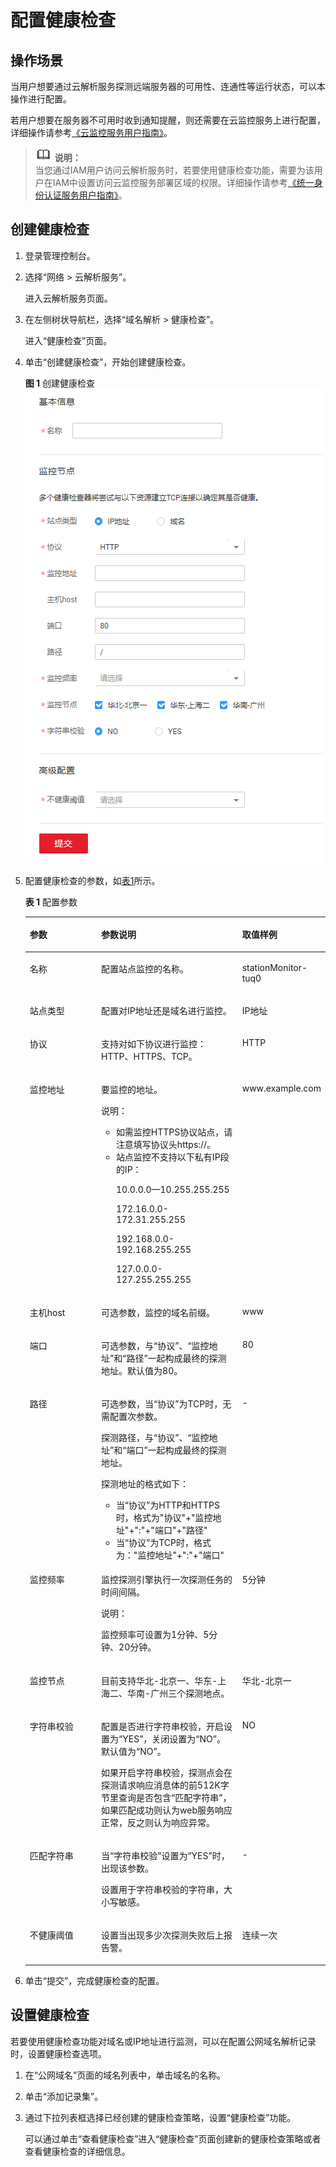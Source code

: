 # 配置健康检查<a name="zh-cn_topic_0122808647"></a>

## 操作场景<a name="section1687013587131"></a>

当用户想要通过云解析服务探测远端服务器的可用性、连通性等运行状态，可以本操作进行配置。

若用户想要在服务器不可用时收到通知提醒，则还需要在云监控服务上进行配置，详细操作请参考[《云监控服务用户指南》](https://support.huaweicloud.com/ces/index.html)。

>![](public_sys-resources/icon-note.gif) **说明：**   
>当您通过IAM用户访问云解析服务时，若要使用健康检查功能，需要为该用户在IAM中设置访问云监控服务部署区域的权限。详细操作请参考[《统一身份认证服务用户指南》](https://support.huaweicloud.com/iam/index.html)。  

## 创建健康检查<a name="section4229182181414"></a>

1.  登录管理控制台。
2.  选择“网络 \> 云解析服务”。

    进入云解析服务页面。

3.  在左侧树状导航栏，选择“域名解析 \> 健康检查”。

    进入“健康检查”页面。

4.  单击“创建健康检查”，开始创建健康检查。

    **图 1**  创建健康检查<a name="fig3469955134015"></a>  
    ![](figures/创建健康检查.png "创建健康检查")

5.  配置健康检查的参数，如[表1](#table1840885584111)所示。

    **表 1**  配置参数

    <a name="table1840885584111"></a>
    <table><thead align="left"><tr id="row640865554119"><th class="cellrowborder" valign="top" width="27%" id="mcps1.2.4.1.1"><p id="p940875534112"><a name="p940875534112"></a><a name="p940875534112"></a>参数</p>
    </th>
    <th class="cellrowborder" valign="top" width="50%" id="mcps1.2.4.1.2"><p id="p154081555194119"><a name="p154081555194119"></a><a name="p154081555194119"></a>参数说明</p>
    </th>
    <th class="cellrowborder" valign="top" width="23%" id="mcps1.2.4.1.3"><p id="p74095557411"><a name="p74095557411"></a><a name="p74095557411"></a>取值样例</p>
    </th>
    </tr>
    </thead>
    <tbody><tr id="row540912557417"><td class="cellrowborder" valign="top" width="27%" headers="mcps1.2.4.1.1 "><p id="p7409755164118"><a name="p7409755164118"></a><a name="p7409755164118"></a>名称</p>
    </td>
    <td class="cellrowborder" valign="top" width="50%" headers="mcps1.2.4.1.2 "><p id="p932015510575"><a name="p932015510575"></a><a name="p932015510575"></a>配置站点监控的名称。</p>
    </td>
    <td class="cellrowborder" valign="top" width="23%" headers="mcps1.2.4.1.3 "><p id="p12320957577"><a name="p12320957577"></a><a name="p12320957577"></a>stationMonitor-tuq0</p>
    </td>
    </tr>
    <tr id="row1540918557415"><td class="cellrowborder" valign="top" width="27%" headers="mcps1.2.4.1.1 "><p id="p114091855154119"><a name="p114091855154119"></a><a name="p114091855154119"></a>站点类型</p>
    </td>
    <td class="cellrowborder" valign="top" width="50%" headers="mcps1.2.4.1.2 "><p id="p1432055195710"><a name="p1432055195710"></a><a name="p1432055195710"></a>配置对IP地址还是域名进行监控。</p>
    </td>
    <td class="cellrowborder" valign="top" width="23%" headers="mcps1.2.4.1.3 "><p id="p2040912556412"><a name="p2040912556412"></a><a name="p2040912556412"></a>IP地址</p>
    </td>
    </tr>
    <tr id="row12409115574116"><td class="cellrowborder" valign="top" width="27%" headers="mcps1.2.4.1.1 "><p id="p13409145518417"><a name="p13409145518417"></a><a name="p13409145518417"></a>协议</p>
    </td>
    <td class="cellrowborder" valign="top" width="50%" headers="mcps1.2.4.1.2 "><p id="p34091455164119"><a name="p34091455164119"></a><a name="p34091455164119"></a>支持对如下协议进行监控：HTTP、HTTPS、TCP。</p>
    </td>
    <td class="cellrowborder" valign="top" width="23%" headers="mcps1.2.4.1.3 "><p id="p1440975515417"><a name="p1440975515417"></a><a name="p1440975515417"></a>HTTP</p>
    </td>
    </tr>
    <tr id="row104091055154111"><td class="cellrowborder" valign="top" width="27%" headers="mcps1.2.4.1.1 "><p id="p18409185564113"><a name="p18409185564113"></a><a name="p18409185564113"></a>监控地址</p>
    </td>
    <td class="cellrowborder" valign="top" width="50%" headers="mcps1.2.4.1.2 "><p id="p13200512574"><a name="p13200512574"></a><a name="p13200512574"></a>要监控的地址。</p>
    <div class="note" id="note724412420159"><a name="note724412420159"></a><a name="note724412420159"></a><span class="notetitle"> 说明： </span><div class="notebody"><a name="ul886286181615"></a><a name="ul886286181615"></a><ul id="ul886286181615"><li>如需监控HTTPS协议站点，请注意填写协议头https://。</li><li>站点监控不支持以下私有IP段的IP：<p id="p053074913179"><a name="p053074913179"></a><a name="p053074913179"></a>10.0.0.0—10.255.255.255</p>
    <p id="p1453024991716"><a name="p1453024991716"></a><a name="p1453024991716"></a>172.16.0.0-172.31.255.255</p>
    <p id="p1153034913178"><a name="p1153034913178"></a><a name="p1153034913178"></a>192.168.0.0-192.168.255.255</p>
    <p id="p1043311510219"><a name="p1043311510219"></a><a name="p1043311510219"></a>127.0.0.0-127.255.255.255</p>
    </li></ul>
    </div></div>
    </td>
    <td class="cellrowborder" valign="top" width="23%" headers="mcps1.2.4.1.3 "><p id="p34105554417"><a name="p34105554417"></a><a name="p34105554417"></a>www.example.com</p>
    </td>
    </tr>
    <tr id="row1741045511417"><td class="cellrowborder" valign="top" width="27%" headers="mcps1.2.4.1.1 "><p id="p2410555134115"><a name="p2410555134115"></a><a name="p2410555134115"></a>主机host</p>
    </td>
    <td class="cellrowborder" valign="top" width="50%" headers="mcps1.2.4.1.2 "><p id="p1080582784516"><a name="p1080582784516"></a><a name="p1080582784516"></a>可选参数，监控的域名前缀。</p>
    </td>
    <td class="cellrowborder" valign="top" width="23%" headers="mcps1.2.4.1.3 "><p id="p1741075510410"><a name="p1741075510410"></a><a name="p1741075510410"></a>www</p>
    </td>
    </tr>
    <tr id="row14101055124119"><td class="cellrowborder" valign="top" width="27%" headers="mcps1.2.4.1.1 "><p id="p1541035534120"><a name="p1541035534120"></a><a name="p1541035534120"></a>端口</p>
    </td>
    <td class="cellrowborder" valign="top" width="50%" headers="mcps1.2.4.1.2 "><p id="p14410115517412"><a name="p14410115517412"></a><a name="p14410115517412"></a>可选参数，与“协议”、“监控地址”和“路径”一起构成最终的探测地址。默认值为80。</p>
    </td>
    <td class="cellrowborder" valign="top" width="23%" headers="mcps1.2.4.1.3 "><p id="p1141085554114"><a name="p1141085554114"></a><a name="p1141085554114"></a>80</p>
    </td>
    </tr>
    <tr id="row104102559418"><td class="cellrowborder" valign="top" width="27%" headers="mcps1.2.4.1.1 "><p id="p13410165513414"><a name="p13410165513414"></a><a name="p13410165513414"></a>路径</p>
    </td>
    <td class="cellrowborder" valign="top" width="50%" headers="mcps1.2.4.1.2 "><p id="p1056445345217"><a name="p1056445345217"></a><a name="p1056445345217"></a>可选参数，当“协议”为TCP时，无需配置次参数。</p>
    <p id="p191601288416"><a name="p191601288416"></a><a name="p191601288416"></a>探测路径，与“协议”、“监控地址”和“端口”一起构成最终的探测地址。</p>
    <p id="p26974496340"><a name="p26974496340"></a><a name="p26974496340"></a>探测地址的格式如下：</p>
    <a name="ul6531191474317"></a><a name="ul6531191474317"></a><ul id="ul6531191474317"><li>当“协议”为HTTP和HTTPS时，格式为"协议"+"监控地址"+":"+"端口"+"路径"</li><li>当“协议”为TCP时，格式为："监控地址"+":"+"端口"</li></ul>
    </td>
    <td class="cellrowborder" valign="top" width="23%" headers="mcps1.2.4.1.3 "><p id="p15410115584116"><a name="p15410115584116"></a><a name="p15410115584116"></a>-</p>
    </td>
    </tr>
    <tr id="row1314979164319"><td class="cellrowborder" valign="top" width="27%" headers="mcps1.2.4.1.1 "><p id="p13149109174313"><a name="p13149109174313"></a><a name="p13149109174313"></a>监控频率</p>
    </td>
    <td class="cellrowborder" valign="top" width="50%" headers="mcps1.2.4.1.2 "><p id="p1732055135712"><a name="p1732055135712"></a><a name="p1732055135712"></a>监控探测引擎执行一次探测任务的时间间隔。</p>
    <div class="note" id="note1132116565720"><a name="note1132116565720"></a><a name="note1132116565720"></a><span class="notetitle"> 说明： </span><div class="notebody"><p id="p2321751574"><a name="p2321751574"></a><a name="p2321751574"></a>监控频率可设置为1分钟、5分钟、20分钟。</p>
    </div></div>
    </td>
    <td class="cellrowborder" valign="top" width="23%" headers="mcps1.2.4.1.3 "><p id="p1432120510571"><a name="p1432120510571"></a><a name="p1432120510571"></a>5分钟</p>
    </td>
    </tr>
    <tr id="row105711460435"><td class="cellrowborder" valign="top" width="27%" headers="mcps1.2.4.1.1 "><p id="p95727654315"><a name="p95727654315"></a><a name="p95727654315"></a>监控节点</p>
    </td>
    <td class="cellrowborder" valign="top" width="50%" headers="mcps1.2.4.1.2 "><p id="p257210618439"><a name="p257210618439"></a><a name="p257210618439"></a>目前支持华北-北京一、华东-上海二、华南-广州三个探测地点。</p>
    </td>
    <td class="cellrowborder" valign="top" width="23%" headers="mcps1.2.4.1.3 "><p id="p457213614314"><a name="p457213614314"></a><a name="p457213614314"></a>华北-北京一</p>
    </td>
    </tr>
    <tr id="row58795314318"><td class="cellrowborder" valign="top" width="27%" headers="mcps1.2.4.1.1 "><p id="p1888093104315"><a name="p1888093104315"></a><a name="p1888093104315"></a>字符串校验</p>
    </td>
    <td class="cellrowborder" valign="top" width="50%" headers="mcps1.2.4.1.2 "><p id="p1888083134320"><a name="p1888083134320"></a><a name="p1888083134320"></a>配置是否进行字符串校验，开启设置为“YES”，关闭设置为“NO”。默认值为“NO”。</p>
    <p id="p781091145011"><a name="p781091145011"></a><a name="p781091145011"></a>如果开启字符串校验，探测点会在探测请求响应消息体的前512K字节里查询是否包含“匹配字符串”，如果匹配成功则认为web服务响应正常，反之则认为响应异常。</p>
    </td>
    <td class="cellrowborder" valign="top" width="23%" headers="mcps1.2.4.1.3 "><p id="p1588083154319"><a name="p1588083154319"></a><a name="p1588083154319"></a>NO</p>
    </td>
    </tr>
    <tr id="row1741333475217"><td class="cellrowborder" valign="top" width="27%" headers="mcps1.2.4.1.1 "><p id="p154141334145220"><a name="p154141334145220"></a><a name="p154141334145220"></a>匹配字符串</p>
    </td>
    <td class="cellrowborder" valign="top" width="50%" headers="mcps1.2.4.1.2 "><p id="p1741513475216"><a name="p1741513475216"></a><a name="p1741513475216"></a>当“字符串校验”设置为“YES”时，出现该参数。</p>
    <p id="p4209112765611"><a name="p4209112765611"></a><a name="p4209112765611"></a>设置用于字符串校验的字符串，大小写敏感。</p>
    </td>
    <td class="cellrowborder" valign="top" width="23%" headers="mcps1.2.4.1.3 "><p id="p1341573415529"><a name="p1341573415529"></a><a name="p1341573415529"></a>-</p>
    </td>
    </tr>
    <tr id="row1899423919435"><td class="cellrowborder" valign="top" width="27%" headers="mcps1.2.4.1.1 "><p id="p599493914437"><a name="p599493914437"></a><a name="p599493914437"></a>不健康阈值</p>
    </td>
    <td class="cellrowborder" valign="top" width="50%" headers="mcps1.2.4.1.2 "><p id="p599423924319"><a name="p599423924319"></a><a name="p599423924319"></a>设置当出现多少次探测失败后上报告警。</p>
    </td>
    <td class="cellrowborder" valign="top" width="23%" headers="mcps1.2.4.1.3 "><p id="p1099412399434"><a name="p1099412399434"></a><a name="p1099412399434"></a>连续一次</p>
    </td>
    </tr>
    </tbody>
    </table>

6.  单击“提交”，完成健康检查的配置。

## 设置健康检查<a name="section854582841512"></a>

若要使用健康检查功能对域名或IP地址进行监测，可以在配置公网域名解析记录时，设置健康检查选项。

1.  在“公网域名”页面的域名列表中，单击域名的名称。
2.  单击“添加记录集”。
3.  通过下拉列表框选择已经创建的健康检查策略，设置“健康检查”功能。

    可以通过单击“查看健康检查”进入“健康检查”页面创建新的健康检查策略或者查看健康检查的详细信息。



